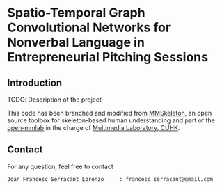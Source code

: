 # Spatio-Temporal Graph Convolutional Networks for Nonverbal Language in Entrepreneurial Pitching Sessions

## Introduction

TODO: Description of the project

This code has been branched and modified from [MMSkeleton](https://github.com/open-mmlab/mmskeleton), an open source toolbox for skeleton-based human understanding and part of the [open-mmlab](https://github.com/open-mmlab) in the charge of [Multimedia Laboratory, CUHK](http://mmlab.ie.cuhk.edu.hk/).


## Contact
For any question, feel free to contact
```
Joan Francesc Serracant Lorenzo     : francesc.serracant@gmail.com
```
